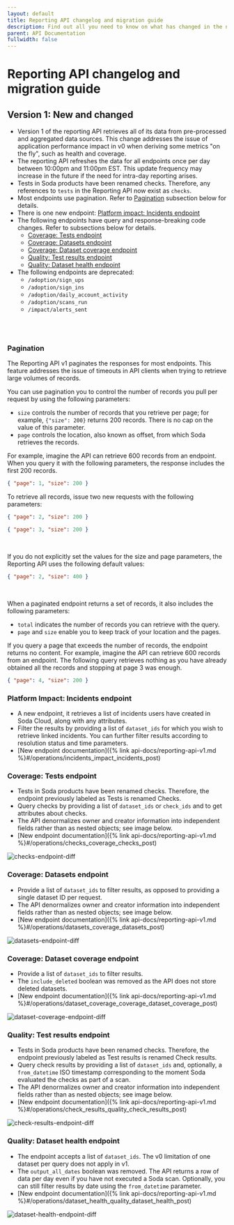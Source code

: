 ```yaml
---
layout: default
title: Reporting API changelog and migration guide
description: Find out all you need to know on what has changed in the new version of the reporting API.
parent: API Documentation
fullwidth: false
---
```


# Reporting API changelog and migration guide

## Version 1: New and changed

* Version 1 of the reporting API retrieves all of its data from pre-processed and aggregated data sources. This change addresses the issue of application performance impact in v0 when deriving some metrics "on the fly", such as health and coverage.
* The reporting API refreshes the data for all endpoints once per day between 10:00pm and 11:00pm EST. This update frequency may increase in the future if the need for intra-day reporting arises.
* Tests in Soda products have been renamed checks. Therefore, any references to `tests` in the Reporting API now exist as `checks`.
* Most endpoints use pagination. Refer to [Pagination](#pagination) subsection below for details.
* There is one new endpoint: [Platform impact: Incidents endpoint](#platform-impact-incidents-endpoint)
* The following endpoints have query and response-breaking code changes. Refer to subsections below for details.
  * [Coverage: Tests endpoint](#coverage-tests-endpoint)
  * [Coverage: Datasets endpoint](#coverage-datasets-endpoint)
  * [Coverage: Dataset coverage endpoint](#coverage-dataset-coverage-endpoint)
  * [Quality: Test results endpoint](#quality-test-results-endpoint)
  * [Quality: Dataset health endpoint](#quality-dataset-health-endpoint)
* The following endpoints are deprecated: 
  * `/adoption/sign_ups`
  * `/adoption/sign_ins`
  * `/adoption/daily_account_activity`
  * `/adoption/scans_run`
  * `/impact/alerts_sent`

<br />
<br />

### Pagination

The Reporting API v1 paginates the responses for most endpoints. This feature addresses the issue of timeouts in API clients when trying to retrieve large volumes of records. 

You can use pagination you to control the number of records you pull per request by using the following parameters: 
* `size` controls the number of records that you retrieve per page; for example, `{"size": 200}` returns 200 records. There is no cap on the value of this parameter.
* `page` controls the location, also known as offset, from which Soda retrieves the records. 

For example, imagine the API can retrieve 600 records from an endpoint. When you query it with the following parameters, the response includes the first 200 records.

```json
{ "page": 1, "size": 200 }
```

To retrieve all records, issue two new requests with the following parameters:

```json
{ "page": 2, "size": 200 }
```

```json
{ "page": 3, "size": 200 }
```

<br />

If you do not explicitly set the values for the size and page parameters, the Reporting API uses the following default values:

```json
{ "page": 2, "size": 400 }
```

<br />

When a paginated endpoint returns a set of records, it also includes the following parameters: 
* `total` indicates the number of records you can retrieve with the query. 
* `page` and `size` enable you to keep track of your location and the pages.


If you query a page that exceeds the number of records, the endpoint returns no content. For example, imagine the API can retrieve 600 records from an endpoint. The following query retrieves nothing as you have already obtained all the records and stopping at page 3 was enough. 

```json
{ "page": 4, "size": 200 }
```



### Platform Impact: Incidents endpoint

* A new endpoint, it retrieves a list of incidents users have created in Soda Cloud, along with any attributes. 
* Filter the results by providing a list of `dataset_ids` for which you wish to retrieve linked incidents. You can further filter results according to resolution status and time parameters.
* [New endpoint documentation]({% link api-docs/reporting-api-v1.md %}#/operations/incidents_impact_incidents_post)




### Coverage: Tests endpoint

* Tests in Soda products have been renamed checks. Therefore, the endpoint previously labeled as Tests is renamed Checks. 
* Query checks by providing a list of `dataset_ids` or `check_ids` and to get attributes about checks.
* The API denormalizes owner and creator information into independent fields rather than as nested objects; see image below.
* [New endpoint documentation]({% link api-docs/reporting-api-v1.md %}#/operations/checks_coverage_checks_post)

![checks-endpoint-diff](/assets/images/checks-endpoint-diff.png)

### Coverage: Datasets endpoint

* Provide a list of `dataset_ids` to filter results, as opposed to providing a single dataset ID per request.
* The API denormalizes owner and creator information into independent fields rather than as nested objects; see image below.
* [New endpoint documentation]({% link api-docs/reporting-api-v1.md %}#/operations/datasets_coverage_datasets_post)

![datasets-endpoint-diff](/assets/images/datasets-endpoint-diff.png)


### Coverage: Dataset coverage endpoint

* Provide a list of `dataset_ids` to filter results.
* The `include_deleted` boolean was removed as the API does not store deleted datasets.
* [New endpoint documentation]({% link api-docs/reporting-api-v1.md %}#/operations/dataset_coverage_coverage_dataset_coverage_post)

![dataset-coverage-endpoint-diff](/assets/images/dataset-coverage-endpoint-diff.png)


### Quality: Test results endpoint

* Tests in Soda products have been renamed checks. Therefore, the endpoint previously labeled as Test results is renamed Check results.
* Query check results by providing a list of `dataset_ids` and, optionally, a `from_datetime` ISO timestamp corresponding to the moment Soda evaluated the checks as part of a scan.
* The API denormalizes owner and creator information into independent fields rather than as nested objects; see image below.
* [New endpoint documentation]({% link api-docs/reporting-api-v1.md %}#/operations/check_results_quality_check_results_post)

![check-results-endpoint-diff](/assets/images/check-results-endpoint-diff.png)


### Quality: Dataset health endpoint

* The endpoint accepts a list of `dataset_ids`. The v0 limitation of one dataset per query does not apply in v1. 
* The `output_all_dates` boolean was removed. The API returns a row of data per day even if you have not executed a Soda scan. Optionally, you can still filter results by date using the `from_datetime` parameter.
* [New endpoint documentation]({% link api-docs/reporting-api-v1.md %}#/operations/dataset_health_quality_dataset_health_post)

![dataset-health-endpoint-diff](/assets/images/dataset-health-endpoint-diff.png)